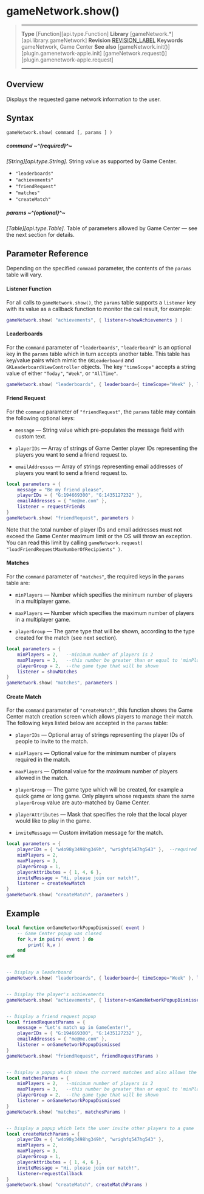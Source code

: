 
# gameNetwork.show()

> --------------------- ------------------------------------------------------------------------------------------
> __Type__              [Function][api.type.Function]
> __Library__           [gameNetwork.*][api.library.gameNetwork]
> __Revision__          [REVISION_LABEL](REVISION_URL)
> __Keywords__          gameNetwork, Game Center
> __See also__          [gameNetwork.init()][plugin.gamenetwork-apple.init]
>								[gameNetwork.request()][plugin.gamenetwork-apple.request]
> --------------------- ------------------------------------------------------------------------------------------


## Overview

Displays the requested game network information to the user.


## Syntax

	gameNetwork.show( command [, params ] )

##### command ~^(required)^~
_[String][api.type.String]._ String value as supported by Game Center.

* `"leaderboards"`
* `"achievements"`
* `"friendRequest"`
* `"matches"`
* `"createMatch"`

##### params ~^(optional)^~
_[Table][api.type.Table]._ Table of parameters allowed by Game Center — see the next section for details.


## Parameter Reference

Depending on the specified `command` parameter, the contents of the `params` table will vary.

#### Listener Function

For all calls to `gameNetwork.show()`, the `params` table supports a `listener` key with its value as a callback function to monitor the call result, for example:

``````lua
gameNetwork.show( "achievements", { listener=showAchievements } )
``````

#### Leaderboards

For the `command` parameter of `"leaderboards"`, `"leaderboard"` is an optional key in the `params` table which in turn accepts another table. This table has key/value pairs which mimic the `GKLeaderboard` and `GKLeaderboardViewController` objects. The key `"timeScope"` accepts a string value of either `"Today"`, `"Week"`, or `"AllTime"`.

``````lua
gameNetwork.show( "leaderboards", { leaderboard={ timeScope="Week" }, listener=showLeaders } )
``````

#### Friend Request

For the `command` parameter of `"friendRequest"`, the `params` table may contain the following optional keys:

* `message` — String value which pre-populates the message field with custom text.

* `playerIDs` — Array of strings of Game Center player IDs representing the players you want to send a friend request to.

* `emailAddresses` — Array of strings representing email addresses of players you want to send a friend request to.

``````lua
local parameters = {
	message = "Be my friend please",
	playerIDs = { "G:194669300", "G:1435127232" },
	emailAddresses = { "me@me.com" },
	listener = requestFriends
}
gameNetwork.show( "friendRequest", parameters )
``````

Note that the total number of player IDs and email addresses must not exceed the Game Center maximum limit or the OS will throw an exception. You can read this limit by calling `gameNetwork.request( "loadFriendRequestMaxNumberOfRecipients" )`.

#### Matches

For the `command` parameter of `"matches"`, the required keys in the `params` table are:

* `minPlayers` — Number which specifies the minimum number of players in a multiplayer game.

* `maxPlayers` — Number which specifies the maximum number of players in a multiplayer game.

* `playerGroup` — The game type that will be shown, according to the type created for the match (see&nbsp;next&nbsp;section).

``````lua
local parameters = {
	minPlayers = 2,   --minimum number of players is 2
	maxPlayers = 3,   --this number be greater than or equal to 'minPlayers'
	playerGroup = 2,  --the game type that will be shown
	listener = showMatches
}
gameNetwork.show( "matches", parameters )
``````

#### Create Match

For the `command` parameter of `"createMatch"`, this function shows the Game Center match creation screen which allows players to manage their match. The following keys listed below are accepted in the `params` table:

* `playerIDs` — Optional array of strings representing the player IDs of people to invite to the match.

* `minPlayers` — Optional value for the minimum number of players required in the match.

* `maxPlayers` — Optional value for the maximum number of players allowed in the match.

* `playerGroup` — The game type which will be created, for example a quick game or long game. Only players whose requests share the same `playerGroup` value are <nobr>auto-matched</nobr> by Game Center.

* `playerAttributes` — Mask that specifies the role that the local player would like to play in the game.

* `inviteMessage` — Custom invitation message for the match.

``````lua
local parameters = {
	playerIDs = { "w4o98y3498hg349h", "wrighfq547hg543" },  --required
	minPlayers = 2,
	maxPlayers = 3,
	playerGroup = 1,
	playerAttributes = { 1, 4, 6 },
	inviteMessage = "Hi, please join our match!",
	listener = createNewMatch
}
gameNetwork.show( "createMatch", parameters )
``````


## Example

`````lua
local function onGameNetworkPopupDismissed( event )
	-- Game Center popup was closed
	for k,v in pairs( event ) do
		print( k,v )
	end
end


-- Display a leaderboard
gameNetwork.show( "leaderboards", { leaderboard={ timeScope="Week" }, listener=onGameNetworkPopupDismissed } )


-- Display the player's achievements
gameNetwork.show( "achievements", { listener=onGameNetworkPopupDismissed } )


-- Display a friend request popup
local friendRequestParams = {
	message = "Let's match up in GameCenter!",
	playerIDs = { "G:194669300", "G:1435127232" },
	emailAddresses = { "me@me.com" },
	listener = onGameNetworkPopupDismissed
}
gameNetwork.show( "friendRequest", friendRequestParams )


-- Display a popup which shows the current matches and also allows the user to create matches
local matchesParams = {
	minPlayers = 2,   --minimum number of players is 2
	maxPlayers = 3,   --this number be greater than or equal to 'minPlayers'
	playerGroup = 2,  --the game type that will be shown
	listener = onGameNetworkPopupDismissed
}
gameNetwork.show( "matches", matchesParams )


-- Display a popup which lets the user invite other players to a game
local createMatchParams = {
	playerIDs = { "w4o98y3498hg349h", "wrighfq547hg543" },
	minPlayers = 2,
	maxPlayers = 3,
	playerGroup = 1,
	playerAttributes = { 1, 4, 6 },
	inviteMessage = "Hi, please join our match!",
	listener=requestCallback
}
gameNetwork.show( "createMatch", createMatchParams )
`````